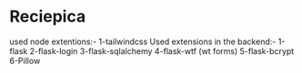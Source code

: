 ﻿# Reciepica

used node extentions:-
    1-tailwindcss
Used extensions in the backend:-
    1-flask
    2-flask-login
    3-flask-sqlalchemy
    4-flask-wtf (wt forms)
    5-flask-bcrypt
    6-Pillow
